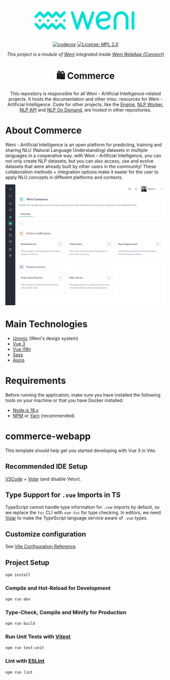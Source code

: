 <div align="center">

<img src=".github/images/weni-logo.svg" height="100" />

[![codecov](https://codecov.io/github/weni-ai/commerce-webapp/graph/badge.svg)](https://codecov.io/github/weni-ai/commerce-webapp) [![License: MPL 2.0](https://img.shields.io/badge/License-MPL_2.0-brightgreen.svg)](https://opensource.org/licenses/MPL-2.0)

*This project is a module of [Weni](https://github.com/weni-ai) integrated inside [Weni WebApp (Connect)](https://github.com/weni-ai/weni-webapp)*

# :shopping: Commerce

This repository is responsible for all Weni - Artificial Intelligence-related projects. It hosts the documentation and other misc. resources for  Weni - Artificial Intelligence. Code for other projects, like the [Engine](https://github.com/bothub-it/bothub-engine), [NLP Worker](https://github.com/bothub-it/bothub-nlp), [NLP API](https://github.com/bothub-it/bothub-nlp-api) and [NLP On Demand](https://github.com/bothub-it/bothub-nlp-on-demand), are hosted in other repositories.

</div>

# About Commerce

Weni - Artificial Intelligence is an open platform for predicting, training and sharing NLU (Natural Language Understanding) datasets in multiple languages in a cooperative way. with Weni - Artificial Intelligence, you can not only create NLP datasets, but you can also access, use and evolve datasets that were already built by other users in the community! These collaboration methods + integration options make it easier for the user to apply NLU concepts in different platforms and contexts.
<!-- > [Usability documentation](https://docs.weni.ai/l/pt/bothub) -->

![commerce-preview](.github/images/commerce-preview.jpg)

# Main Technologies

- [Unnnic](https://github.com/weni-ai/unnnic) (Weni's design system)
- [Vue 3](https://vuejs.org/)
- [Vue I18n](https://kazupon.github.io/vue-i18n/)
- [Sass](https://sass-lang.com/)
- [Axios](https://axios-http.com/docs/intro)

# Requirements

Before running the application, make sure you have installed the following tools on your machine or that you have Docker installed:

- [Node.js 18.x](https://nodejs.org/en)
- [NPM](https://www.npmjs.com/) or [Yarn](https://yarnpkg.com/) (recommended)

# commerce-webapp

This template should help get you started developing with Vue 3 in Vite.

## Recommended IDE Setup

[VSCode](https://code.visualstudio.com/) + [Volar](https://marketplace.visualstudio.com/items?itemName=Vue.volar) (and disable Vetur).

## Type Support for `.vue` Imports in TS

TypeScript cannot handle type information for `.vue` imports by default, so we replace the `tsc` CLI with `vue-tsc` for type checking. In editors, we need [Volar](https://marketplace.visualstudio.com/items?itemName=Vue.volar) to make the TypeScript language service aware of `.vue` types.

## Customize configuration

See [Vite Configuration Reference](https://vitejs.dev/config/).

## Project Setup

```sh
npm install
```

### Compile and Hot-Reload for Development

```sh
npm run dev
```

### Type-Check, Compile and Minify for Production

```sh
npm run build
```

### Run Unit Tests with [Vitest](https://vitest.dev/)

```sh
npm run test:unit
```

### Lint with [ESLint](https://eslint.org/)

```sh
npm run lint
```
